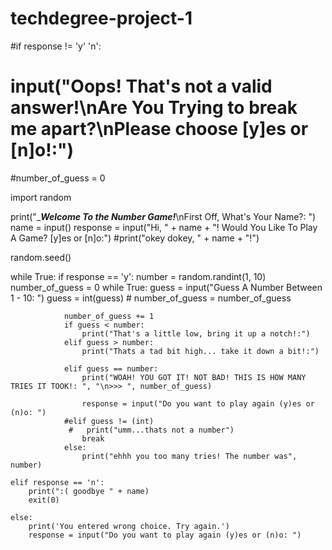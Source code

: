 # techdegree-project-1
#if response != 'y' 'n':
#   input("Oops! That's not a valid answer!\nAre You Trying to break me apart?\nPlease choose [y]es or [n]o!:")
#number_of_guess = 0




import random

print("______Welcome To the Number Game!_____\nFirst Off, What's Your Name?: ")
name = input()
response = input("Hi, " + name + "! Would You Like To Play A Game? [y]es or [n]o:")
#print("okey dokey, " + name + "!")

random.seed()

while True:
    if response == 'y':
        number = random.randint(1, 10)
        number_of_guess = 0
        while True:
                guess = input("Guess A Number Between 1 - 10: ")
                guess = int(guess)
               # number_of_guess = number_of_guess

                number_of_guess += 1
                if guess < number:
                    print("That's a little low, bring it up a notch!:")
                elif guess > number:
                    print("Thats a tad bit high... take it down a bit!:")

                elif guess == number:
                    print("WOAH! YOU GOT IT! NOT BAD! THIS IS HOW MANY TRIES IT TOOK!: ", "\n>>> ", number_of_guess)

                    response = input("Do you want to play again (y)es or (n)o: ")
                #elif guess != (int)
                 #   print("umm...thats not a number")
                    break
                else:
                    print("ehhh you too many tries! The number was", number)

    elif response == 'n':
        print(":( goodbye " + name)
        exit(0)

    else:
        print('You entered wrong choice. Try again.')
        response = input("Do you want to play again (y)es or (n)o: ")
